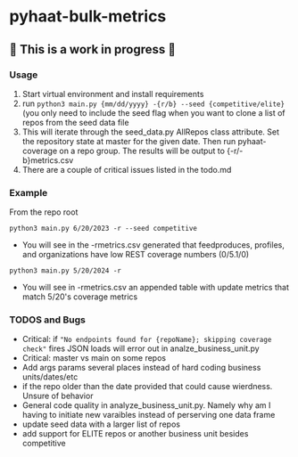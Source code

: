 # pyhaat-bulk-metrics

## :construction: This is a work in progress :construction:

### Usage

1. Start virtual environment and install requirements
2. run `python3 main.py {mm/dd/yyyy} -{r/b} --seed {competitive/elite}` (you only need to include the seed flag when you want to clone a list of repos from the seed data file
3. This will iterate through the seed_data.py AllRepos class attribute. Set the repository state at master for the given date. Then run pyhaat-coverage on a repo group. The results will be output to {-r/-b}metrics.csv
4. There are a couple of critical issues listed in the todo.md

### Example

From the repo root

`python3 main.py 6/20/2023 -r --seed competitive`

- You will see in the -rmetrics.csv generated that feedproduces, profiles, and organizations have low REST coverage numbers (0/5.1/0)

`python3 main.py 5/20/2024 -r`

- You will see in -rmetrics.csv an appended table with update metrics that match 5/20's coverage metrics

### TODOS and Bugs

- Critical: if `"No endpoints found for {repoName}; skipping coverage check"` fires JSON loads will error out in analze_business_unit.py
- Critical: master vs main on some repos
- Add args params several places instead of hard coding business units/dates/etc
- if the repo older than the date provided that could cause wierdness. Unsure of behavior
- General code quality in analyze_business_unit.py. Namely why am I having to initiate new varaibles instead of perserving one data frame
- update seed data with a larger list of repos
- add support for ELITE repos or another business unit besides competitive
